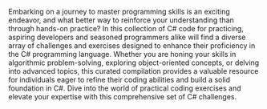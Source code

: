 Embarking on a journey to master programming skills is an exciting endeavor, and what better way to reinforce your understanding than through hands-on practice? In this collection of C# code for practicing, aspiring developers and seasoned programmers alike will find a diverse array of challenges and exercises designed to enhance their proficiency in the C# programming language. Whether you are honing your skills in algorithmic problem-solving, exploring object-oriented concepts, or delving into advanced topics, this curated compilation provides a valuable resource for individuals eager to refine their coding abilities and build a solid foundation in C#. Dive into the world of practical coding exercises and elevate your expertise with this comprehensive set of C# challenges.



